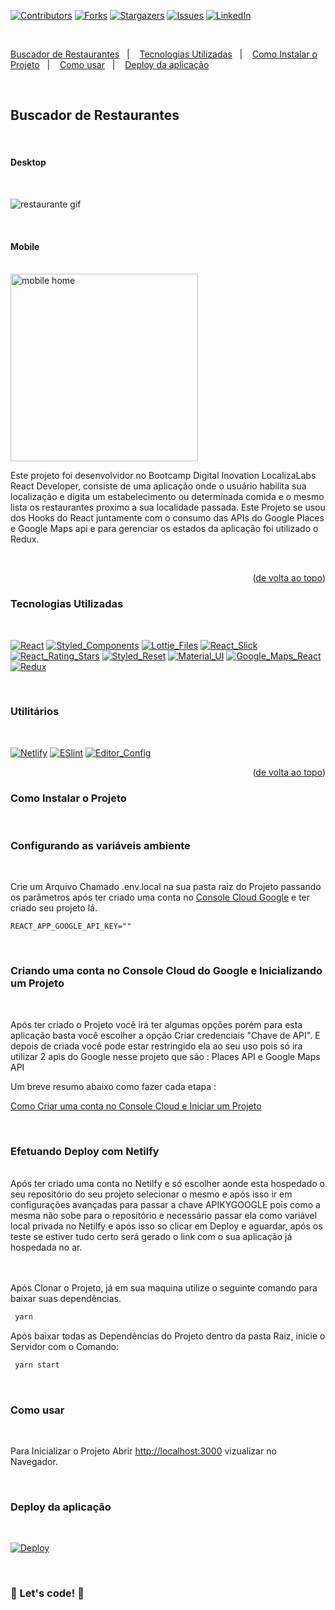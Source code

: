 <a name="readme-top"></a>


[![Contributors][contributors-shield]][contributors-url]
[![Forks][forks-shield]][forks-url]
[![Stargazers][stars-shield]][stars-url]
[![Issues][issues-shield]][issues-url]
[![LinkedIn][linkedin-shield]][linkedin-url]

<br>

  <a href="#Buscador de Restaurantes">Buscador de Restaurantes</a>&nbsp;&nbsp;&nbsp;|&nbsp;&nbsp;&nbsp;
  <a href="#Tecnologias-Utilizadas">Tecnologias Utilizadas</a>&nbsp;&nbsp;&nbsp;|&nbsp;&nbsp;&nbsp;
  <a href="#Como-Instalar-o-Projeto">Como Instalar o Projeto</a>&nbsp;&nbsp;&nbsp;|&nbsp;&nbsp;&nbsp;
  <a href="#Como-usar">Como usar</a>&nbsp;&nbsp;&nbsp;|&nbsp;&nbsp;&nbsp;
  <a href="#Deploy-da-aplicação">Deploy da aplicação</a>


<br>

## <strong>Buscador de Restaurantes</strong>

<br>

#### <strong>Desktop</strong>

<br>

![restaurante gif](https://user-images.githubusercontent.com/60220406/138523571-565b2f5c-9c5f-4c61-af41-733fd55fe05b.gif)


<br>

#### <strong>Mobile</strong>

<br>

<img width="300" alt="mobile home" src="https://uploaddeimagens.com.br/images/004/522/175/original/mobile_restaurante.png?1687872347">


<br>

Este projeto foi desenvolvidor no Bootcamp Digital Inovation LocalizaLabs React Developer, consiste de uma aplicação onde o usuário habilita sua localização e digita um estabelecimento ou determinada comida e o mesmo lista os restaurantes proximo a sua localidade passada.
Este Projeto se usou dos Hooks do React juntamente com o consumo das APIs do Google Places e Google Maps api e para gerenciar os estados da aplicação foi utilizado o Redux.


<br/>




<p align="right">(<a href="#readme-top">de volta ao topo</a>)</p>


### <strong>Tecnologias Utilizadas</strong>

<br>

  [![React][React]][React-url]
  [![Styled_Components][Styled_Components]][Styled_Components-url]
  [![Lottie_Files][Lottie_Files]][Lottie_Files-url]
  [![React_Slick][React_Slick]][React_Slick-url]
  [![React_Rating_Stars][React_Rating_Stars]][React_Rating_Stars-url]
  [![Styled_Reset][Styled_Reset]][Styled_Reset-url]
  [![Material_UI][Material_UI]][Material_UI-url]
  [![Google_Maps_React][Google_Maps_React]][Google_Maps_React-url]
  [![Redux][Redux]][Redux-url]


<br>

### <strong>Utilitários</strong>

<br>

  [![Netlify][Netlify]][Netlify-url]
  [![ESlint][ESlint]][ESlint-url]
  [![Editor_Config][Editor_Config]][Editor_Config-url]


<p align="right">(<a href="#readme-top">de volta ao topo</a>)</p>


### <strong>Como Instalar o Projeto</strong>
<br>

### Configurando as variáveis ambiente

<br>

Crie um Arquivo Chamado .env.local na sua pasta raiz do Projeto passando os parâmetros após ter criado uma conta no [Console Cloud Google](https://console.cloud.google.com/) e ter criado seu projeto lá.

`REACT_APP_GOOGLE_API_KEY=""`

<br>

### Criando uma conta no Console Cloud do Google e Inicializando um Projeto

<br>

Após ter criado o Projeto você irá ter algumas opções porém para esta aplicação basta você escolher a opção Criar credenciais "Chave de API".
E depois de criada você pode estar restringido ela ao seu uso pois só ira utilizar 2 apis do Google nesse projeto que são : Places API e Google Maps API

Um breve resumo abaixo como fazer cada etapa :

[Como Criar uma conta no Console Cloud e Iniciar um Projeto](https://support.google.com/cloudidentity/answer/7378726?hl=pt-BR)

<br>

### Efetuando Deploy com Netilfy

<br>
Após ter criado uma conta no Netilfy e só escolher aonde esta hospedado o seu repositório do seu projeto selecionar o mesmo e após isso ir em configurações avançadas para passar a chave APIKYGOOGLE pois como a mesma não sobe para o repositório e necessário passar ela como variável local privada no Netilfy e após isso so clicar em Deploy e aguardar, após os teste se estiver tudo certo será gerado o link com o sua aplicação já hospedada no ar.


<br> 
<br>
<br>


Após Clonar o Projeto, já em sua maquina utilize o seguinte comando para baixar suas dependências.

```sh
 yarn
```
Após baixar todas as Dependências do Projeto dentro da pasta Raiz, inicie o Servidor com o Comando: 

```sh
 yarn start
```
<br>

### <strong>Como usar</strong> 
<br>

Para Inicializar o Projeto 
Abrir [http://localhost:3000](http://localhost:3000) vizualizar no Navegador. 

<br>

### <strong>Deploy da aplicação</strong> 
<br>

[![Deploy][Deploy]][Deploy-url]

<br>


### 🚀 Let's code! 🚀 ###


<!-- MARKDOWN LINKS & IMAGES -->
<!-- https://www.markdownguide.org/basic-syntax/#reference-style-links -->
[contributors-shield]: https://img.shields.io/github/contributors/HMontarroyos/Restaurant_Search_Google.svg?style=for-the-badge
[contributors-url]: https://github.com/HMontarroyos/Restaurant_Search_Google/graphs/contributors
[forks-shield]: https://img.shields.io/github/forks/HMontarroyos/Restaurant_Search_Google.svg?style=for-the-badge
[forks-url]: https://github.com/HMontarroyos/Restaurant_Search_Google/fork
[stars-shield]: https://img.shields.io/github/stars/HMontarroyos/Restaurant_Search_Google.svg?style=for-the-badge
[stars-url]: https://github.com/HMontarroyos/Restaurant_Search_Google/stargazers
[issues-shield]: https://img.shields.io/github/issues/HMontarroyos/Restaurant_Search_Google.svg?style=for-the-badge
[issues-url]: https://github.com/HMontarroyos/Restaurant_Search_Google/issues
[linkedin-shield]: https://img.shields.io/badge/-LinkedIn-black.svg?style=for-the-badge&logo=linkedin&colorB=555
[linkedin-url]: https://www.linkedin.com/in/hebertmontarroyos-developer/

[React]: https://img.shields.io/badge/React-20232A?style=for-the-badge&logo=react&logoColor=61DAFB
[React-url]: https://pt-br.react.dev/

[Styled_Components]: https://img.shields.io/badge/styled--components-DB7093?style=for-the-badge&logo=styled-components&logoColor=white
[Styled_Components-url]: https://styled-components.com/

[Lottie_Files]: https://img.shields.io/badge/Lottie%20Files-%23049fd9.svg?style=for-the-badge
[Lottie_Files-url]: https://lottiefiles.com/

[React_Slick]: https://img.shields.io/badge/React%20Slick-%23217346.svg?style=for-the-badge
[React_Slick-url]: https://react-slick.neostack.com/

[React_Rating_Stars]: https://img.shields.io/badge/React%20Rating%20Stars-%23FF9900.svg?style=for-the-badge
[React_Rating_Stars-url]: https://www.npmjs.com/package/react-rating-stars-component

[Styled_Reset]: https://img.shields.io/badge/Styled%20Reset-hotpink.svg?style=for-the-badge
[Styled_Reset-url]: https://www.npmjs.com/package/styled-reset

[Material_UI]: https://img.shields.io/badge/Material%20UI-5A0EF8?style=for-the-badge
[Material_UI-url]: https://mui.com/pt/

[Google_Maps_React]: https://img.shields.io/badge/Google%20Maps%20React-4285F4?style=for-the-badge&logo=google&logoColor=white
[Google_Maps_React-url]: https://www.npmjs.com/package/google-maps-react

[Redux]: https://img.shields.io/badge/redux-%23593d88.svg?style=for-the-badge&logo=redux&logoColor=white
[Redux-url]: https://redux.js.org/



[ESlint]: https://img.shields.io/badge/ESLint-4B3263?style=for-the-badge&logo=eslint&logoColor=white
[ESlint-url]: https://eslint.org/
[Editor_Config]: https://img.shields.io/badge/Editor%20Config-%230db7ed.svg?style=for-the-badge
[Editor_Config-url]: https://editorconfig.org/
[Netlify]: https://img.shields.io/badge/netlify-%23000000.svg?style=for-the-badge&logo=netlify&logoColor=#00C7B7
[Netlify-url]: https://www.netlify.com/
[Deploy]: https://img.shields.io/badge/netlify-%23000000.svg?style=for-the-badge&logo=netlify&logoColor=#00C7B7
[Deploy-url]: https://restaurant-food-search.netlify.app/
